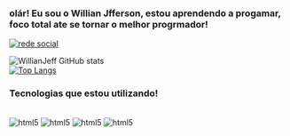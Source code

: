 ### olár! Eu sou o Willian Jfferson, estou aprendendo a progamar, foco total ate se tornar o melhor progrmador!

[![rede social](https://img.shields.io/badge/LinkedIn-0077B5?style=for-the-badge&logo=linkedin&logoColor=white)](www.linkedin.com/in/willian-jefferson-batista-de-sena-42a9b9219)

![WillianJeff GitHub stats](https://github-readme-stats.vercel.app/api?username=WillianJeff&show_icons=true&theme=highcontrast)<br/>
[![Top Langs](https://github-readme-stats.vercel.app/api/top-langs/?username=WillianJef)](https://github.com/anuraghazra/github-readme-stats)

### Tecnologias que estou utilizando!

<div style="displey:inline-block"><br/>
 <img alt="html5" src="https://img.shields.io/badge/HTML5-E34F26?style=for-the-badge&logo=html5&logoColor=white" />
 <img alt="html5" src="https://img.shields.io/badge/CSS-239120?&style=for-the-badge&logo=css3&logoColor=white" />
 <img alt="html5" src="https://img.shields.io/badge/Python-3776AB?style=for-the-badge&logo=python&logoColor=white" />
 <img alt="html5" src="https://img.shields.io/badge/JavaScript-F7DF1E?style=for-the-badge&logo=javascript&logoColor=black" />
</div> 
